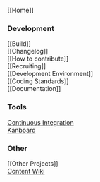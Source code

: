 [[Home]]  

### Development

[[Build]]  
[[Changelog]]  
[[How to contribute]]  
[[Recruiting]]  
[[Development Environment]]  
[[Coding Standards]]  
[[Documentation]]  

### Tools

[Continuous Integration](https://travis-ci.org/inexor-game/code)  
[Kanboard](https://waffle.io/inexor-game/code)  

### Other
[[Other Projects]]  
[Content Wiki](https://github.com/inexor-game/data/wiki)  
